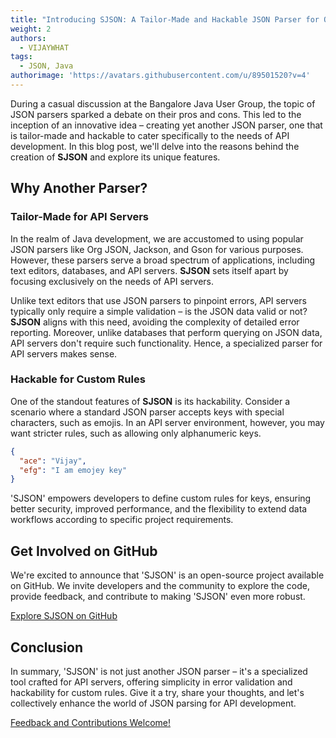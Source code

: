 ```yaml
---
title: "Introducing SJSON: A Tailor-Made and Hackable JSON Parser for Optimized API Development"
weight: 2
authors:
  - VIJAYWHAT
tags:
  - JSON, Java
authorimage: 'https://avatars.githubusercontent.com/u/89501520?v=4'
---
```


During a casual discussion at the Bangalore Java User Group, the topic of JSON parsers sparked a debate on their pros and cons. This led to the inception of an innovative idea – creating yet another JSON parser, one that is tailor-made and hackable to cater specifically to the needs of API development. In this blog post, we'll delve into the reasons behind the creation of **SJSON** and explore its unique features.

## Why Another Parser?

### Tailor-Made for API Servers

In the realm of Java development, we are accustomed to using popular JSON parsers like Org JSON, Jackson, and Gson for various purposes. However, these parsers serve a broad spectrum of applications, including text editors, databases, and API servers. **SJSON** sets itself apart by focusing exclusively on the needs of API servers.


Unlike text editors that use JSON parsers to pinpoint errors, API servers typically only require a simple validation – is the JSON data valid or not? **SJSON** aligns with this need, avoiding the complexity of detailed error reporting. Moreover, unlike databases that perform querying on JSON data, API servers don't require such functionality. Hence, a specialized parser for API servers makes sense.

### Hackable for Custom Rules

One of the standout features of **SJSON** is its hackability. Consider a scenario where a standard JSON parser accepts keys with special characters, such as emojis. In an API server environment, however, you may want stricter rules, such as allowing only alphanumeric keys.

```json
{
  "ace": "Vijay",
  "efg": "I am emojey key"
}
```

'SJSON' empowers developers to define custom rules for keys, ensuring better security, improved performance, and the flexibility to extend data workflows according to specific project requirements.

## Get Involved on GitHub
We're excited to announce that 'SJSON' is an open-source project available on GitHub. We invite developers and the community to explore the code, provide feedback, and contribute to making 'SJSON' even more robust.

[Explore SJSON on GitHub](https://github.com/techatpark/sjson)

## Conclusion
In summary, 'SJSON' is not just another JSON parser – it's a specialized tool crafted for API servers, offering simplicity in error validation and hackability for custom rules. Give it a try, share your thoughts, and let's collectively enhance the world of JSON parsing for API development.

[Feedback and Contributions Welcome!](https://github.com/techatpark/sjson/issues)

